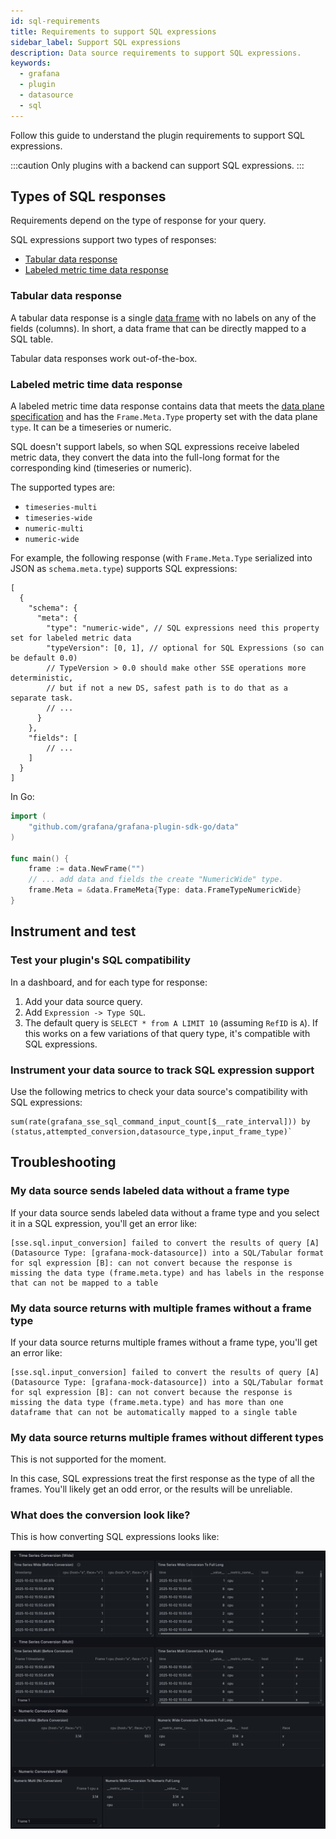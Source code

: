```yaml
---
id: sql-requirements
title: Requirements to support SQL expressions
sidebar_label: Support SQL expressions
description: Data source requirements to support SQL expressions.
keywords:
  - grafana
  - plugin
  - datasource
  - sql
---
```


Follow this guide to understand the plugin requirements to support SQL expressions.

:::caution
Only plugins with a backend can support SQL expressions.
:::

## Types of SQL responses

Requirements depend on the type of response for your query. 

SQL expressions support two types of responses:

- [Tabular data response](#tabular-data-response) 
- [Labeled metric time data response](#labeled-metric-time-data-response) 

### Tabular data response

A tabular data response is a single [data frame](../../key-concepts/data-frames) with no labels on any of the fields (columns). In short, a data frame that can be directly mapped to a SQL table.

Tabular data responses work out-of-the-box.

### Labeled metric time data response

A labeled metric time data response contains data that meets the [data plane specification](https://grafana.com/developers/dataplane) and has the `Frame.Meta.Type` property set with the data plane `type`. It can be a timeseries or numeric. 

SQL doesn't support labels, so when SQL expressions receive labeled metric data, they convert the data into the full-long format for the corresponding kind (timeseries or numeric). 

The supported types are:

- `timeseries-multi`
- `timeseries-wide`
- `numeric-multi`
- `numeric-wide`

For example, the following response (with `Frame.Meta.Type` serialized into JSON as `schema.meta.type`) supports SQL expressions:

```jsonc
[
  {
    "schema": {
      "meta": {
        "type": "numeric-wide", // SQL expressions need this property set for labeled metric data
        "typeVersion": [0, 1], // optional for SQL Expressions (so can be default 0.0)
        // TypeVersion > 0.0 should make other SSE operations more deterministic,
        // but if not a new DS, safest path is to do that as a separate task.
        // ...
      }
    },
    "fields": [
        // ...
    ]
  }
]
```

In Go:

```go
import (
    "github.com/grafana/grafana-plugin-sdk-go/data"
)

func main() {
    frame := data.NewFrame("")
    // ... add data and fields the create "NumericWide" type.
    frame.Meta = &data.FrameMeta{Type: data.FrameTypeNumericWide}
}
```

## Instrument and test

### Test your plugin's SQL compatibility

In a dashboard, and for each type for response:

1. Add your data source query.
1. Add `Expression -> Type SQL`.
1. The default query is `SELECT * from A LIMIT 10` (assuming `RefID` is `A`). If this works on a few variations of that query type, it's compatible with SQL expressions.

### Instrument your data source to track SQL expression support

Use the following metrics to check your data source's compatibility with SQL expressions:

```
sum(rate(grafana_sse_sql_command_input_count[$__rate_interval])) by (status,attempted_conversion,datasource_type,input_frame_type)`
```
## Troubleshooting

### My data source sends labeled data without a frame type 

If your data source sends labeled data without a frame type and you select it in a SQL expression, you'll get an error like:

```
[sse.sql.input_conversion] failed to convert the results of query [A] (Datasource Type: [grafana-mock-datasource]) into a SQL/Tabular format for sql expression [B]: can not convert because the response is missing the data type (frame.meta.type) and has labels in the response that can not be mapped to a table
```

### My data source returns with multiple frames without a frame type

If your data source returns multiple frames without a frame type, you'll get an error like:

```
[sse.sql.input_conversion] failed to convert the results of query [A] (Datasource Type: [grafana-mock-datasource]) into a SQL/Tabular format for sql expression [B]: can not convert because the response is missing the data type (frame.meta.type) and has more than one dataframe that can not be automatically mapped to a single table
```

### My data source returns multiple frames without different types

This is not supported for the moment. 

In this case, SQL expressions treat the first response as the type of all the frames. You'll likely get an odd error, or the results will be unreliable.

### What does the conversion look like?

This is how converting SQL expressions looks like:

![SQL conversion](./images/sql-conversion.png)